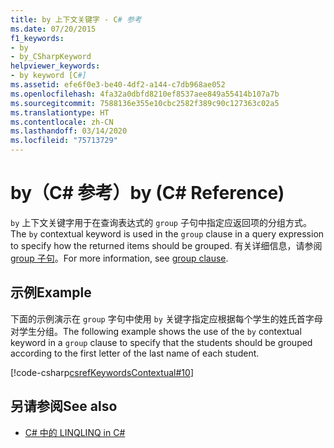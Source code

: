 ```yaml
---
title: by 上下文关键字 - C# 参考
ms.date: 07/20/2015
f1_keywords:
- by
- by_CSharpKeyword
helpviewer_keywords:
- by keyword [C#]
ms.assetid: efe6f0e3-be40-4df2-a144-c7db968ae052
ms.openlocfilehash: 4fa32a0dbfd8210ef8537aee849a55414b107a7b
ms.sourcegitcommit: 7588136e355e10cbc2582f389c90c127363c02a5
ms.translationtype: HT
ms.contentlocale: zh-CN
ms.lasthandoff: 03/14/2020
ms.locfileid: "75713729"
---
```

# <a name="by-c-reference"></a><span data-ttu-id="b4480-102">by（C# 参考）</span><span class="sxs-lookup"><span data-stu-id="b4480-102">by (C# Reference)</span></span>

<span data-ttu-id="b4480-103">`by` 上下文关键字用于在查询表达式的 `group` 子句中指定应返回项的分组方式。</span><span class="sxs-lookup"><span data-stu-id="b4480-103">The `by` contextual keyword is used in the `group` clause in a query expression to specify how the returned items should be grouped.</span></span> <span data-ttu-id="b4480-104">有关详细信息，请参阅 [group 子句](./group-clause.md)。</span><span class="sxs-lookup"><span data-stu-id="b4480-104">For more information, see [group clause](./group-clause.md).</span></span>

## <a name="example"></a><span data-ttu-id="b4480-105">示例</span><span class="sxs-lookup"><span data-stu-id="b4480-105">Example</span></span>

<span data-ttu-id="b4480-106">下面的示例演示在 `group` 字句中使用 `by` 关键字指定应根据每个学生的姓氏首字母对学生分组。</span><span class="sxs-lookup"><span data-stu-id="b4480-106">The following example shows the use of the `by` contextual keyword in a `group` clause to specify that the students should be grouped according to the first letter of the last name of each student.</span></span>

[!code-csharp[csrefKeywordsContextual#10](~/samples/snippets/csharp/VS_Snippets_VBCSharp/csrefKeywordsContextual/CS/csrefKeywordsContextual.cs#10)]

## <a name="see-also"></a><span data-ttu-id="b4480-107">另请参阅</span><span class="sxs-lookup"><span data-stu-id="b4480-107">See also</span></span>

- [<span data-ttu-id="b4480-108">C# 中的 LINQ</span><span class="sxs-lookup"><span data-stu-id="b4480-108">LINQ in C#</span></span>](../../linq/index.md)
